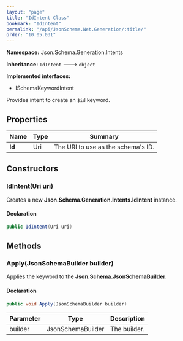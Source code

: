 ```yaml
---
layout: "page"
title: "IdIntent Class"
bookmark: "IdIntent"
permalink: "/api/JsonSchema.Net.Generation/:title/"
order: "10.05.031"
---
```

**Namespace:** Json.Schema.Generation.Intents

**Inheritance:**
`IdIntent`
 🡒 
`object`

**Implemented interfaces:**

- ISchemaKeywordIntent

Provides intent to create an `$id` keyword.

## Properties

| Name | Type | Summary |
|---|---|---|
| **Id** | Uri | The URI to use as the schema's ID. |

## Constructors

### IdIntent(Uri uri)

Creates a new **Json.Schema.Generation.Intents.IdIntent** instance.

#### Declaration

```c#
public IdIntent(Uri uri)
```


## Methods

### Apply(JsonSchemaBuilder builder)

Applies the keyword to the **Json.Schema.JsonSchemaBuilder**.

#### Declaration

```c#
public void Apply(JsonSchemaBuilder builder)
```

| Parameter | Type | Description |
|---|---|---|
| builder | JsonSchemaBuilder | The builder. |


